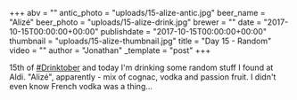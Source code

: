 +++
abv = ""
antic_photo = "uploads/15-alize-antic.jpg"
beer_name = "Alizé"
beer_photo = "uploads/15-alize-drink.jpg"
brewer = ""
date = "2017-10-15T00:00:00+00:00"
publishdate = "2017-10-15T00:00:00+00:00"
thumbnail = "uploads/15-alize-thumbnail.jpg"
title = "Day 15 - Random"
video = ""
author = "Jonathan"
_template = "post"
+++

15th of [#Drinktober](https://www.facebook.com/hashtag/drinktober?epa=HASHTAG) and today I'm drinking some random stuff I found at Aldi. "Alizé", apparently - mix of cognac, vodka and passion fruit. I didn't even know French vodka was a thing...
